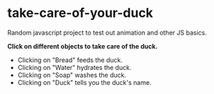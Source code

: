 # take-care-of-your-duck
Random javascript project to test out animation and other JS basics.

<b>Click on different objects to take care of the duck.</b>
<ul>
<li>Clicking on "Bread" feeds the duck.</li>
<li>Clicking on "Water" hydrates the duck.</li>
<li>Clicking on "Soap" washes the duck.</li>
<li>Clicking on "Duck" tells you the duck's name.</li>
</ul>
